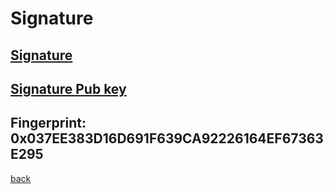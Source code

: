 # Signature
## [Signature](https://qqiumax.github.io/signature/GPGsign.txt.gpg)
## [Signature Pub key](https://qqiumax.github.io/signature/GPG-Public-key.txt)
## Fingerprint: 0x037EE383D16D691F639CA92226164EF67363E295
[back](https://qqiumax.github.io/home/)